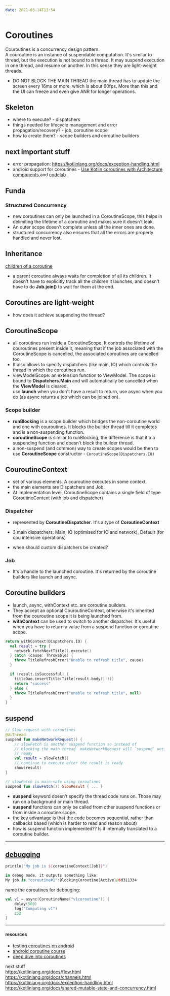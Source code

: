 ```yaml
---
date: 2021-03-14T13:54
---
```


# Coroutines

Couroutines is a concurrency design pattern.  
A couroutine is an instance of suspendable computation. It's similar to thread, but the execution is not bound to a thread. It may suspend execution in one thread, and resume on another. In this sense they are light-weight threads.

- DO NOT BLOCK THE MAIN THREAD
the main thread has to update the screen every 16ms or more, which is about 60fps. More than this and the UI can freeze and even give ANR for longer operations.

## Skeleton
- where to execute? - dispatchers
- things needed for lifecycle management and error propagation/recovery? - job, coroutine scope
- how to create them? - scope builders and coroutine builders


## next important stuff
- error propagation: https://kotlinlang.org/docs/exception-handling.html
- android support for coroutines - [Use Kotlin coroutines with Architecture components
](https://developer.android.com/topic/libraries/architecture/coroutines#lifecyclescope) and [codelab](https://developer.android.com/courses/pathways/android-coroutines#codelab-https://developer.android.com/codelabs/kotlin-coroutines)



## Funda
### Structured Concurrency
- new coroutines can only be launched in a CoroutineScope, this helps in delimiting the lifetime of a coroutine and makes sure it doesn't leak.
- An outer scope doesn't complete unless all the inner ones are done.
- structured concurrency also ensures that all the errors are properly handled and never lost.

## Inheritance
[children of a coroutine](https://kotlinlang.org/docs/coroutine-context-and-dispatchers.html#children-of-a-coroutine)
- a parent coroutine always waits for completion of all its children. It doesn't have to explicitly track all the children it launches, and doesn't have to do **Job.join()** to wait for them at the end.

## Coroutines are light-weight
- how does it achieve suspending the thread?


## CoroutineScope
- all coroutines run inside a CoroutineScope. It controls the lifetime of couroutines present inside it, meaning that if the job associated with the CoroutineScope is cancelled, the associated coroutines are cancelled too. 
- It also allows to specify dispatchers (like main, IO) which controls the thread in which the coroutines run.
- viewModelScope: an extension function to ViewModel. The scope is bound to **Dispatchers.Main** and will automatically be cancelled when the **ViewModel** is cleared.  
use **launch** when you don't have a result to return, use async when you do (as async returns a job which can be joined on).

### Scope builder
- **runBlocking** is a scope builder which bridges the non-coroutine world and one with couroutines. It blocks the builder thread till it completes and is a non-suspending function.
- **coroutineScope** is similar to runBlocking, the difference is that it'a a suspending function and doesn't block the builder thread.
- a non-suspend (and common) way to create scopes would be then to use **CoroutineScope** constructor - `CoroutineScope(Dispatchers.IO)`

## CouroutineContext
- set of various elements. A couroutine executes in some context.
- the main elements are Dispatchers and Job.
- At implementation level, CoroutineScope contains a single field of type CoroutineContext (with job and dispatcher)

### Dispatcher
- represented by **CoroutineDispatcher**. It's a type of **CoroutineContext**
- 3 main dispatchers: Main, IO (optimised for IO and network), Default (for cpu intensive operations)

- when should custom dispatchers be created?

### Job
- It's a handle to the launched coroutine. It's returned by the coroutine builders like launch and async.

## Coroutine builders
- launch, async, withContext etc. are coroutine builders.
- They accept an optional CouroutineContext, otherwise it's inherited from the couroutine scope it is being launched from.
- **withContext** can be used to switch to another dispatcher. It's useful when you have to return a value from a suspend function or coroutine scope.
```kotlin
return withContext(Dispatchers.IO) {
  val result = try {
    network.fetchNextTitle().execute()
  } catch (cause: Throwable) {
    throw TitleRefreshError("Unable to refresh title", cause)
  }

  if (result.isSuccessful) {
    titleDao.insertTitle(Title(result.body()!!))
    return "success"
  } else {
    throw TitleRefreshError("unable to refresh title", null)
  }
}

```

## suspend
```kotlin
// Slow request with coroutines
@UiThread
suspend fun makeNetworkRequest() {
    // slowFetch is another suspend function so instead of 
    // blocking the main thread  makeNetworkRequest will `suspend` until the result is 
    // ready
    val result = slowFetch()
    // continue to execute after the result is ready
    show(result)
}

// slowFetch is main-safe using coroutines
suspend fun slowFetch(): SlowResult { ... }
```
- **suspend** keyword doesn't specify the thread code runs on. Those may run on a background or main thread.
- **suspend** functions can only be called from other suspend functions or from inside a coroutine scope.
- the key advantage is that the code becomes sequential, rather than callbacks based (which is harder to read and reason about)
- how is suspend function implemented?? Is it internally translated to a coroutine builder.

---
## [debugging](https://kotlinlang.org/docs/coroutine-context-and-dispatchers.html#debugging-coroutines-and-threads)

```kotlin
println("My job is ${coroutineContext[Job]}")

in debug mode, it outputs something like:
My job is "coroutine#1":BlockingCoroutine{Active}@6d311334

```

name the coroutines for debbuging:
```kotlin
val v1 = async(CoroutineName("v1coroutine")) {
    delay(500)
    log("Computing v1")
    252
}
```



---
#### resources

- [testing coroutines on android](https://www.youtube.com/watch?v=KMb0Fs8rCRs)
- [android coroutine course](https://developer.android.com/courses/pathways/android-coroutines)
- [deep dive into coroutines](https://www.youtube.com/watch?v=YrrUCSi72E8)


next stuff  
https://kotlinlang.org/docs/flow.html
https://kotlinlang.org/docs/channels.html
https://kotlinlang.org/docs/exception-handling.html
https://kotlinlang.org/docs/shared-mutable-state-and-concurrency.html
